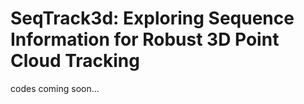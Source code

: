 # SeqTrack3d: Exploring Sequence Information for Robust 3D Point Cloud Tracking

codes coming soon...
